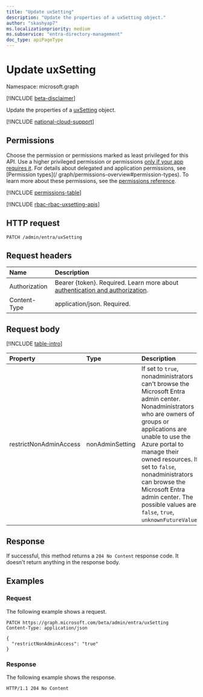 ```yaml
---
title: "Update uxSetting"
description: "Update the properties of a uxSetting object."
author: "skashyap7"
ms.localizationpriority: medium
ms.subservice: "entra-directory-management"
doc_type: apiPageType
---
```


# Update uxSetting

Namespace: microsoft.graph

[!INCLUDE [beta-disclaimer](../../includes/beta-disclaimer.md)]

Update the properties of a [uxSetting](../resources/uxsetting.md) object.

[!INCLUDE [national-cloud-support](../../includes/global-only.md)]

## Permissions

Choose the permission or permissions marked as least privileged for this API. Use a higher privileged permission or permissions [only if your app requires it](/graph/permissions-overview#best-practices-for-using-microsoft-graph-permissions). For details about delegated and application permissions, see [Permission types](/
graph/permissions-overview#permission-types). To learn more about these permissions, see the [permissions reference](/graph/permissions-reference).

<!-- {
  "blockType": "permissions",
  "name": "uxsetting-update-permissions"
}
-->
[!INCLUDE [permissions-table](../includes/permissions/uxsetting-update-permissions.md)]

[!INCLUDE [rbac-rbac-uxsetting-apis](../includes/rbac-for-apis/rbac-uxsetting-apis.md)]

## HTTP request

<!-- {
  "blockType": "ignored"
}
-->
``` http
PATCH /admin/entra/uxSetting
```

## Request headers
|Name|Description|
|:---|:---|
|Authorization|Bearer {token}. Required. Learn more about [authentication and authorization](/graph/auth/auth-concepts).|
|Content-Type|application/json. Required.|

## Request body

[!INCLUDE [table-intro](../../includes/update-property-table-intro.md)]

|Property|Type|Description|
|:---|:---|:---|
|restrictNonAdminAccess|nonAdminSetting|If set to `true`, nonadministrators can't browse the Microsoft Entra admin center. Nonadministrators who are owners of groups or applications are unable to use the Azure portal to manage their owned resources. If set to `false`, nonadministrators can browse the Microsoft Entra admin center. The possible values are: `false`, `true`, `unknownFutureValue`.|

## Response

If successful, this method returns a `204 No Content` response code. It doesn't return anything in the response body.

## Examples

### Request

The following example shows a request.

<!-- {
  "blockType": "request",
  "name": "update_uxsetting"
}
-->
``` http
PATCH https://graph.microsoft.com/beta/admin/entra/uxSetting
Content-Type: application/json

{
  "restrictNonAdminAccess": "true"
}
```

### Response

The following example shows the response.

<!-- {
  "blockType": "response",
  "truncated": true
}
-->
``` http
HTTP/1.1 204 No Content
```

